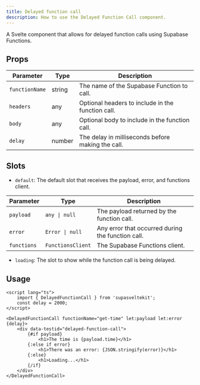 ```yaml
---
title: Delayed function call
description: How to use the Delayed Function Call component.
---
```


A Svelte component that allows for delayed function calls using Supabase Functions.

## Props

| Parameter      | Type   | Description                                       |
| -------------- | ------ | ------------------------------------------------- |
| `functionName` | string | The name of the Supabase Function to call.        |
| `headers`      | any    | Optional headers to include in the function call. |
| `body`         | any    | Optional body to include in the function call.    |
| `delay`        | number | The delay in milliseconds before making the call. |

## Slots

- `default`: The default slot that receives the payload, error, and functions client.

| Parameter   | Type              | Description                                       |
| ----------- | ----------------- | ------------------------------------------------- |
| `payload`   | `any \| null`     | The payload returned by the function call.        |
| `error`     | `Error \| null`   | Any error that occurred during the function call. |
| `functions` | `FunctionsClient` | The Supabase Functions client.                    |

- `loading`: The slot to show while the function call is being delayed.

## Usage

```svelte
<script lang="ts">
	import { DelayedFunctionCall } from 'supasveltekit';
	const delay = 2000;
</script>

<DelayedFunctionCall functionName="get-time" let:payload let:error {delay}>
	<div data-testid="delayed-function-call">
		{#if payload}
			<h1>The time is {payload.time}</h1>
		{:else if error}
			<h1>There was an error: {JSON.stringify(error)}</h1>
		{:else}
			<h1>Loading...</h1>
		{/if}
	</div>
</DelayedFunctionCall>
```
